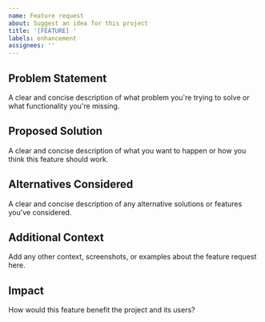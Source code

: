 ```yaml
---
name: Feature request
about: Suggest an idea for this project
title: '[FEATURE] '
labels: enhancement
assignees: ''
---
```


## Problem Statement
A clear and concise description of what problem you're trying to solve or what functionality you're missing.

## Proposed Solution
A clear and concise description of what you want to happen or how you think this feature should work.

## Alternatives Considered
A clear and concise description of any alternative solutions or features you've considered.

## Additional Context
Add any other context, screenshots, or examples about the feature request here.

## Impact
How would this feature benefit the project and its users? 